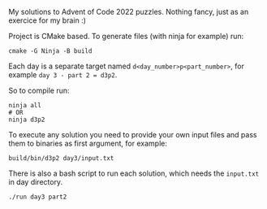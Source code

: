 My solutions to Advent of Code 2022 puzzles. Nothing fancy, just as an exercice for my brain :)

Project is CMake based. To generate files (with ninja for example) run:
```
cmake -G Ninja -B build
```

Each day is a separate target named `d<day_number>p<part_number>`, for example `day 3 - part 2 = d3p2`.

So to compile run:
```
ninja all
# OR
ninja d3p2
```

To execute any solution you need to provide your own input files and pass them to binaries as first argument, for example:
```
build/bin/d3p2 day3/input.txt
```

There is also a bash script to run each solution, which needs the `input.txt` in day directory.
```
./run day3 part2
```